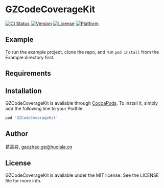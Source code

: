 # GZCodeCoverageKit

[![CI Status](https://img.shields.io/travis/葛高召/GZCodeCoverageKit.svg?style=flat)](https://travis-ci.org/葛高召/GZCodeCoverageKit)
[![Version](https://img.shields.io/cocoapods/v/GZCodeCoverageKit.svg?style=flat)](https://cocoapods.org/pods/GZCodeCoverageKit)
[![License](https://img.shields.io/cocoapods/l/GZCodeCoverageKit.svg?style=flat)](https://cocoapods.org/pods/GZCodeCoverageKit)
[![Platform](https://img.shields.io/cocoapods/p/GZCodeCoverageKit.svg?style=flat)](https://cocoapods.org/pods/GZCodeCoverageKit)

## Example

To run the example project, clone the repo, and run `pod install` from the Example directory first.

## Requirements

## Installation

GZCodeCoverageKit is available through [CocoaPods](https://cocoapods.org). To install
it, simply add the following line to your Podfile:

```ruby
pod 'GZCodeCoverageKit'
```

## Author

葛高召, gaozhao.ge@huolala.cn

## License

GZCodeCoverageKit is available under the MIT license. See the LICENSE file for more info.
